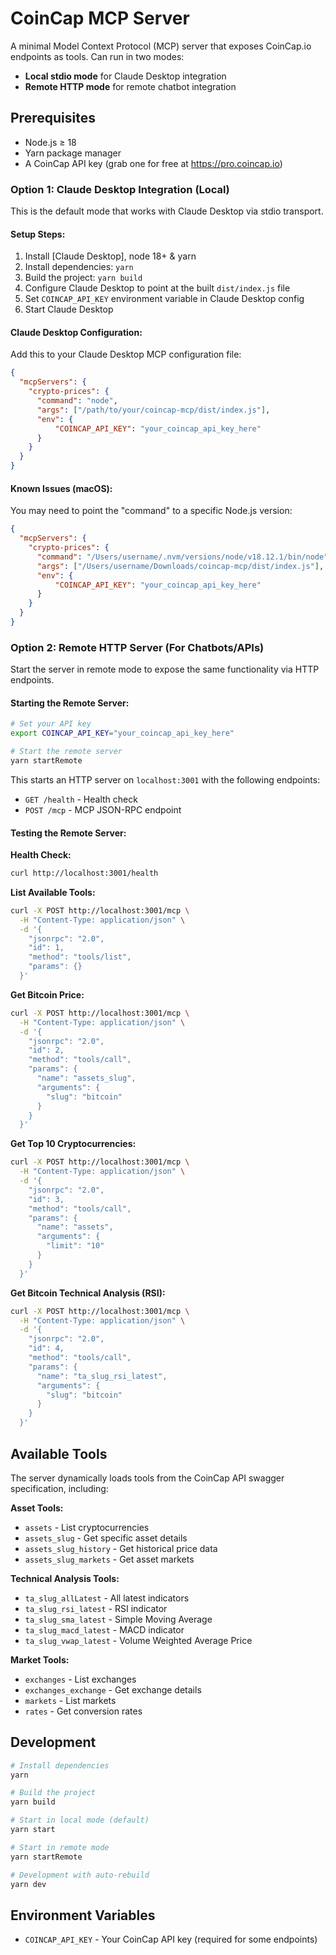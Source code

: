 # CoinCap MCP Server

A minimal Model Context Protocol (MCP) server that exposes CoinCap.io endpoints as tools. Can run in two modes:
- **Local stdio mode** for Claude Desktop integration
- **Remote HTTP mode** for remote chatbot integration

## Prerequisites

* Node.js ≥ 18
* Yarn package manager
* A CoinCap API key (grab one for free at https://pro.coincap.io)

### Option 1: Claude Desktop Integration (Local)

This is the default mode that works with Claude Desktop via stdio transport.

#### Setup Steps:

1. Install [Claude Desktop], node 18+ & yarn
2. Install dependencies: `yarn`
3. Build the project: `yarn build`
4. Configure Claude Desktop to point at the built `dist/index.js` file
5. Set `COINCAP_API_KEY` environment variable in Claude Desktop config
6. Start Claude Desktop

#### Claude Desktop Configuration:

Add this to your Claude Desktop MCP configuration file:

```json
{
  "mcpServers": {
    "crypto-prices": {
      "command": "node",
      "args": ["/path/to/your/coincap-mcp/dist/index.js"],
      "env": {
          "COINCAP_API_KEY": "your_coincap_api_key_here"
      }
    }
  }
}
```

#### Known Issues (macOS):

You may need to point the "command" to a specific Node.js version:

```json
{
  "mcpServers": {
    "crypto-prices": {
      "command": "/Users/username/.nvm/versions/node/v18.12.1/bin/node",
      "args": ["/Users/username/Downloads/coincap-mcp/dist/index.js"],
      "env": {
          "COINCAP_API_KEY": "your_coincap_api_key_here"
      }
    }
  }
}
```

### Option 2: Remote HTTP Server (For Chatbots/APIs)

Start the server in remote mode to expose the same functionality via HTTP endpoints.

#### Starting the Remote Server:

```bash
# Set your API key
export COINCAP_API_KEY="your_coincap_api_key_here"

# Start the remote server
yarn startRemote
```

This starts an HTTP server on `localhost:3001` with the following endpoints:
- `GET /health` - Health check
- `POST /mcp` - MCP JSON-RPC endpoint

#### Testing the Remote Server:

**Health Check:**
```bash
curl http://localhost:3001/health
```

**List Available Tools:**
```bash
curl -X POST http://localhost:3001/mcp \
  -H "Content-Type: application/json" \
  -d '{
    "jsonrpc": "2.0",
    "id": 1,
    "method": "tools/list",
    "params": {}
  }'
```

**Get Bitcoin Price:**
```bash
curl -X POST http://localhost:3001/mcp \
  -H "Content-Type: application/json" \
  -d '{
    "jsonrpc": "2.0",
    "id": 2,
    "method": "tools/call",
    "params": {
      "name": "assets_slug",
      "arguments": {
        "slug": "bitcoin"
      }
    }
  }'
```

**Get Top 10 Cryptocurrencies:**
```bash
curl -X POST http://localhost:3001/mcp \
  -H "Content-Type: application/json" \
  -d '{
    "jsonrpc": "2.0",
    "id": 3,
    "method": "tools/call",
    "params": {
      "name": "assets",
      "arguments": {
        "limit": "10"
      }
    }
  }'
```

**Get Bitcoin Technical Analysis (RSI):**
```bash
curl -X POST http://localhost:3001/mcp \
  -H "Content-Type: application/json" \
  -d '{
    "jsonrpc": "2.0",
    "id": 4,
    "method": "tools/call",
    "params": {
      "name": "ta_slug_rsi_latest",
      "arguments": {
        "slug": "bitcoin"
      }
    }
  }'
```

## Available Tools

The server dynamically loads tools from the CoinCap API swagger specification, including:

**Asset Tools:**
- `assets` - List cryptocurrencies
- `assets_slug` - Get specific asset details
- `assets_slug_history` - Get historical price data
- `assets_slug_markets` - Get asset markets

**Technical Analysis Tools:**
- `ta_slug_allLatest` - All latest indicators
- `ta_slug_rsi_latest` - RSI indicator
- `ta_slug_sma_latest` - Simple Moving Average
- `ta_slug_macd_latest` - MACD indicator
- `ta_slug_vwap_latest` - Volume Weighted Average Price

**Market Tools:**
- `exchanges` - List exchanges
- `exchanges_exchange` - Get exchange details
- `markets` - List markets
- `rates` - Get conversion rates

## Development

```bash
# Install dependencies
yarn

# Build the project
yarn build

# Start in local mode (default)
yarn start

# Start in remote mode
yarn startRemote

# Development with auto-rebuild
yarn dev
```

## Environment Variables

- `COINCAP_API_KEY` - Your CoinCap API key (required for some endpoints)
